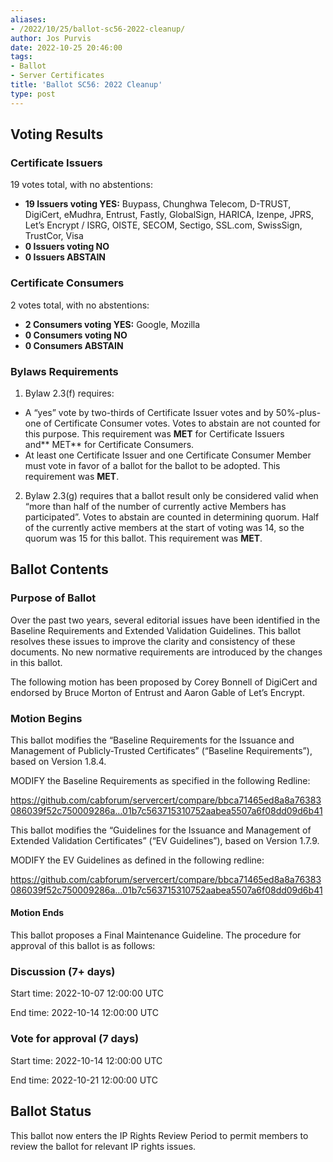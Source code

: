 ```yaml
---
aliases:
- /2022/10/25/ballot-sc56-2022-cleanup/
author: Jos Purvis
date: 2022-10-25 20:46:00
tags:
- Ballot
- Server Certificates
title: 'Ballot SC56: 2022 Cleanup'
type: post
---
```


## Voting Results

### Certificate Issuers

19 votes total, with no abstentions:

- **19 Issuers voting YES:** Buypass, Chunghwa Telecom, D-TRUST, DigiCert, eMudhra, Entrust, Fastly, GlobalSign, HARICA, Izenpe, JPRS, Let’s Encrypt / ISRG, OISTE, SECOM, Sectigo, SSL.com, SwissSign, TrustCor, Visa
- **0 Issuers voting NO**
- **0 Issuers ABSTAIN**

### Certificate Consumers

2 votes total, with no abstentions:

- **2 Consumers voting YES:** Google, Mozilla
- **0 Consumers voting NO**
- **0 Consumers ABSTAIN**

### Bylaws Requirements

1. Bylaw 2.3(f) requires:

- A “yes” vote by two-thirds of Certificate Issuer votes and by 50%-plus-one of Certificate Consumer votes. Votes to abstain are not counted for this purpose. This requirement was **MET** for Certificate Issuers and\*\* MET\*\* for Certificate Consumers.
- At least one Certificate Issuer and one Certificate Consumer Member must vote in favor of a ballot for the ballot to be adopted. This requirement was **MET**.

2. Bylaw 2.3(g) requires that a ballot result only be considered valid when “more than half of the number of currently active Members has participated”. Votes to abstain are counted in determining quorum. Half of the currently active members at the start of voting was 14, so the quorum was 15 for this ballot. This requirement was **MET**.

## Ballot Contents

### Purpose of Ballot

Over the past two years, several editorial issues have been identified in the Baseline Requirements and Extended Validation Guidelines. This ballot resolves these issues to improve the clarity and consistency of these documents. No new normative requirements are introduced by the changes in this ballot.

The following motion has been proposed by Corey Bonnell of DigiCert and endorsed by Bruce Morton of Entrust and Aaron Gable of Let’s Encrypt.

### Motion Begins

This ballot modifies the “Baseline Requirements for the Issuance and Management of Publicly-Trusted Certificates” (“Baseline Requirements”), based on Version 1.8.4.

MODIFY the Baseline Requirements as specified in the following Redline:

https://github.com/cabforum/servercert/compare/bbca71465ed8a8a76383086039f52c750009286a…01b7c563715310752aabea5507a6f08dd09d6b41

This ballot modifies the “Guidelines for the Issuance and Management of Extended Validation Certificates” (“EV Guidelines”), based on Version 1.7.9.

MODIFY the EV Guidelines as defined in the following redline:

https://github.com/cabforum/servercert/compare/bbca71465ed8a8a76383086039f52c750009286a…01b7c563715310752aabea5507a6f08dd09d6b41

#### Motion Ends

This ballot proposes a Final Maintenance Guideline. The procedure for approval of this ballot is as follows:

### Discussion (7+ days)

Start time: 2022-10-07 12:00:00 UTC

End time: 2022-10-14 12:00:00 UTC

### Vote for approval (7 days)

Start time: 2022-10-14 12:00:00 UTC

End time: 2022-10-21 12:00:00 UTC

## Ballot Status

This ballot now enters the IP Rights Review Period to permit members to review the ballot for relevant IP rights issues.